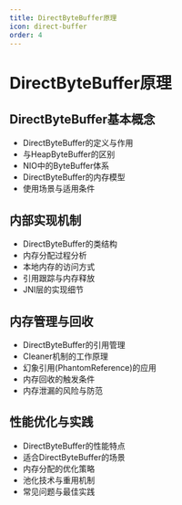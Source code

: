 ```yaml
---
title: DirectByteBuffer原理
icon: direct-buffer
order: 4
---
```


# DirectByteBuffer原理

## DirectByteBuffer基本概念

- DirectByteBuffer的定义与作用
- 与HeapByteBuffer的区别
- NIO中的ByteBuffer体系
- DirectByteBuffer的内存模型
- 使用场景与适用条件

## 内部实现机制

- DirectByteBuffer的类结构
- 内存分配过程分析
- 本地内存的访问方式
- 引用跟踪与内存释放
- JNI层的实现细节

## 内存管理与回收

- DirectByteBuffer的引用管理
- Cleaner机制的工作原理
- 幻象引用(PhantomReference)的应用
- 内存回收的触发条件
- 内存泄漏的风险与防范

## 性能优化与实践

- DirectByteBuffer的性能特点
- 适合DirectByteBuffer的场景
- 内存分配的优化策略
- 池化技术与重用机制
- 常见问题与最佳实践
